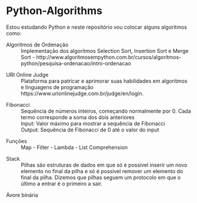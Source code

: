 # Python-Algorithms

Estou estudando Python e neste repositório vou colocar alguns algoritmos como:

<dl>
  <dt>Algoritmos de Ordenação</dt>
  <dd>Implementação dos algoritmos Selection Sort, Insertion Sort e Merge Sort - http://www.algoritmosempython.com.br/cursos/algoritmos-python/pesquisa-ordenacao/intro-ordenacao</dd>
</dl>
<dl>
  <dt>URI Online Judge</dt>
  <dd>Plataforma para patricar e aprimorar suas habilidades em algoritmos e linguagens de programação https://www.urionlinejudge.com.br/judge/en/login.</dd>
</dl>
<dl>
  <dt>Fibonacci</dt>
  <dd>Sequência de números inteiros, começando normalmente por 0. Cada termo corresponde a soma dos dois anteriores</dd>
  <dd>Input: Valor máximo para mostrar a sequência de Fibonacci</dd>
  <dd>Output: Sequência de Fibonacci de 0 até o valor do input</dd>
</dl>
<dl>
  <dt>Funções</dt>
  <dd>Map - Filter - Lambda - List Comprehension</dd>
</dl>
<dl>
  <dt>Stack</dt>
  <dd>Pilhas são estruturas de dados em que só é possível inserir um novo elemento no final da pilha e só é possível remover um elemento do final da pilha. Dizemos que pilhas seguem um protocolo em que o último a entrar é o primeiro a sair.</dd>
</dl>
<dl>
  <dt>Ávore binária</dt>
  <dd></dd>
</dl>

